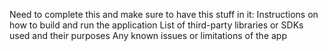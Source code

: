 Need to complete this and make sure to have this stuff in it:
Instructions on how to build and run the application
List of third-party libraries or SDKs used and their purposes
Any known issues or limitations of the app
